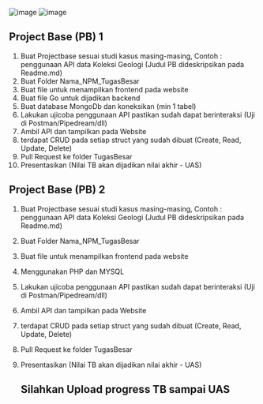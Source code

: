 ![image](https://github.com/user-attachments/assets/ab2266c5-1c34-4f83-b477-2faeb3709f13)
![image](https://github.com/user-attachments/assets/d284b6d8-16bc-4814-9e8d-330693a21c51)


## Project Base (PB) 1

1. Buat Projectbase sesuai studi kasus masing-masing, Contoh : penggunaan API data Koleksi Geologi (Judul PB dideskripsikan pada Readme.md)
2. Buat Folder Nama_NPM_TugasBesar
3. Buat file untuk menampilkan frontend pada website
4. Buat file Go untuk dijadikan backend
5. Buat database MongoDb dan koneksikan (min 1 tabel)
6. Lakukan ujicoba penggunaan API pastikan sudah dapat berinteraksi (Uji di Postman/Pipedream/dll)
7. Ambil API dan tampilkan pada Website
8. terdapat CRUD pada setiap struct yang sudah dibuat (Create, Read, Update, Delete)
9. Pull Request ke folder TugasBesar
10. Presentasikan (Nilai TB akan dijadikan nilai akhir - UAS)

## Project Base (PB) 2

1. Buat Projectbase sesuai studi kasus masing-masing, Contoh : penggunaan API data Koleksi Geologi (Judul PB dideskripsikan pada Readme.md)
2. Buat Folder Nama_NPM_TugasBesar
3. Buat file untuk menampilkan frontend pada website
4. Menggunakan PHP dan MYSQL
6. Lakukan ujicoba penggunaan API pastikan sudah dapat berinteraksi (Uji di Postman/Pipedream/dll)
7. Ambil API dan tampilkan pada Website
8. terdapat CRUD pada setiap struct yang sudah dibuat (Create, Read, Update, Delete)
9. Pull Request ke folder TugasBesar
10. Presentasikan (Nilai TB akan dijadikan nilai akhir - UAS)

    ## Silahkan Upload progress TB sampai UAS
